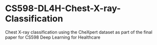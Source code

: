 # CS598-DL4H-Chest-X-ray-Classification
Chest X-ray classification using the CheXpert dataset as part of the final paper for CS598 Deep Learning for Healthcare
